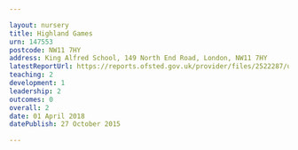 ```yaml
---

layout: nursery
title: Highland Games
urn: 147553
postcode: NW11 7HY
address: King Alfred School, 149 North End Road, London, NW11 7HY
latestReportUrl: https://reports.ofsted.gov.uk/provider/files/2522287/urn/147553.pdf
teaching: 2
development: 1
leadership: 2
outcomes: 0
overall: 2
date: 01 April 2018 
datePublish: 27 October 2015

---
```

